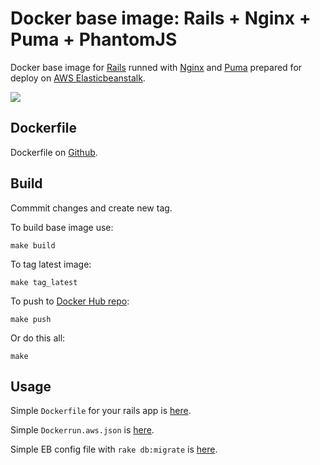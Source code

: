 Docker base image: Rails + Nginx + Puma + PhantomJS
=======================================

Docker base image for [Rails](http://rubyonrails.org) runned with [Nginx](http://nginx.org) and [Puma](http://puma.io) prepared for deploy on [AWS Elasticbeanstalk](http://aws.amazon.com/ru/elasticbeanstalk/).

[![](https://badge.imagelayers.io/asux/rails-phantomjs:latest.svg)](https://imagelayers.io/?images=asux/rails-phantomjs:latest 'Get your own badge on imagelayers.io')

## Dockerfile

Dockerfile on [Github](https://github.com/noplanb/rails-base/blob/master/Dockerfile).

## Build
Commmit changes and create new tag.

To build base image use:

```shell
make build
```

To tag latest image:

```shell
make tag_latest
```

To push to [Docker Hub repo](https://registry.hub.docker.com/u/zazo/rails/):

```shell
make push
```

Or do this all:

```shell
make
```

## Usage

Simple `Dockerfile` for your rails app is [here](https://github.com/noplanb/rails-base/blob/master/examples/Dockerfile).

Simple `Dockerrun.aws.json` is [here](https://github.com/noplanb/rails-base/blob/master/examples/Dockerrun.aws.json).

Simple EB config file with `rake db:migrate` is [here](https://github.com/noplanb/rails-base/blob/master/examples/eb.config).
